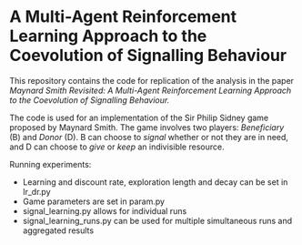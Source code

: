 # A Multi-Agent Reinforcement Learning Approach to the Coevolution of Signalling Behaviour

This repository contains the code for replication of the analysis in the paper *Maynard Smith Revisited: A Multi-Agent Reinforcement Learning Approach to the Coevolution of Signalling Behaviour.*

The code is used for an implementation of the Sir Philip Sidney game proposed by Maynard Smith. The game involves two players: *Beneficiary* (B) and *Donor* (D). B can choose to *signal* whether or not they are in need, and D can choose to *give* or *keep* an indivisible resource. 

Running experiments:
- Learning and discount rate, exploration length and decay can be set in lr_dr.py
- Game parameters are set in param.py
- signal_learning.py allows for individual runs
- signal_learning_runs.py can be used for multiple simultaneous runs and aggregated results 
